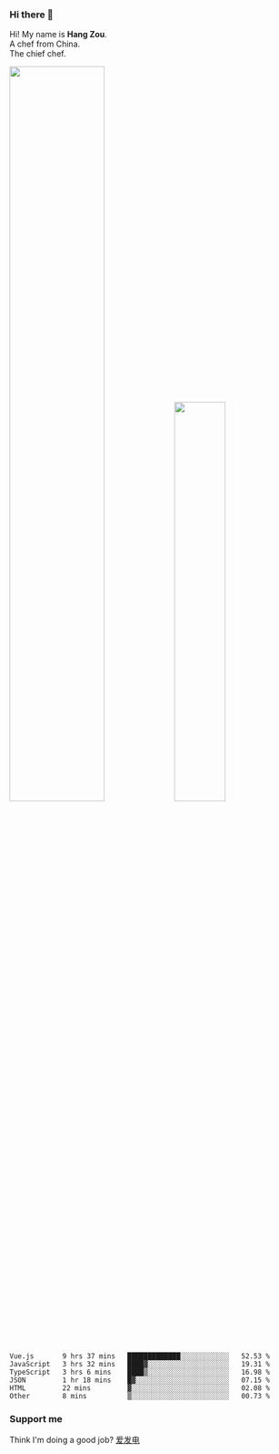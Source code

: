 ### Hi there 👋

Hi! My name is **Hang Zou**.  
A chef from China.  
The chief chef.

<img align="" width="57.5%" src="https://github-readme-stats.vercel.app/api?username=zouhangwithsweet&hide_title=true&hide_border=true&show_icons=true&include_all_commits=true&line_height=21" /><img align="" width="42.4%" src="https://github-readme-stats.vercel.app/api/top-langs/?username=zouhangwithsweet&hide_title=true&hide_border=true&layout=compact" />

<!--START_SECTION:waka-->

```text
Vue.js       9 hrs 37 mins   █████████████░░░░░░░░░░░░   52.53 %
JavaScript   3 hrs 32 mins   ████▓░░░░░░░░░░░░░░░░░░░░   19.31 %
TypeScript   3 hrs 6 mins    ████▒░░░░░░░░░░░░░░░░░░░░   16.98 %
JSON         1 hr 18 mins    █▓░░░░░░░░░░░░░░░░░░░░░░░   07.15 %
HTML         22 mins         ▓░░░░░░░░░░░░░░░░░░░░░░░░   02.08 %
Other        8 mins          ▒░░░░░░░░░░░░░░░░░░░░░░░░   00.73 %
```

<!--END_SECTION:waka-->

### Support me

Think I'm doing a good job? [爱发电](https://afdian.net/@zouhangsweet)
